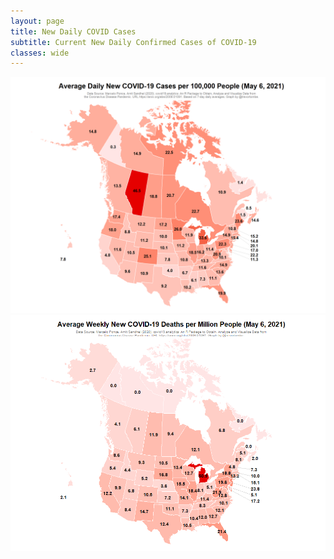 ```yaml
---
layout: page
title: New Daily COVID Cases
subtitle: Current New Daily Confirmed Cases of COVID-19
classes: wide
---
```


![](Plots/COVID_map.png)
![](Plots/COVID_deaths_map.png)
